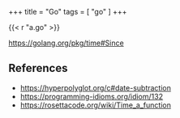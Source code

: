 +++
title = "Go"
tags = [ "go" ]
+++

{{< r "a.go" >}}

<https://golang.org/pkg/time#Since>

## References

- <https://hyperpolyglot.org/c#date-subtraction>
- <https://programming-idioms.org/idiom/132>
- <https://rosettacode.org/wiki/Time_a_function>
